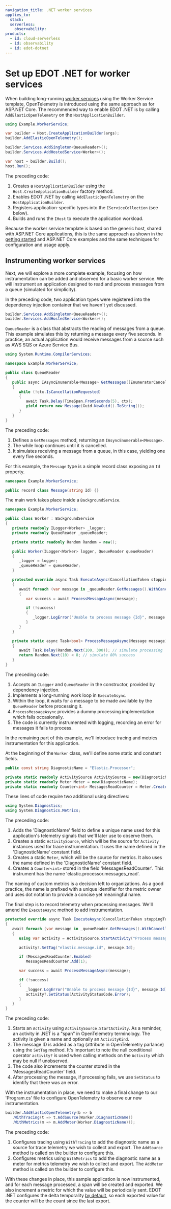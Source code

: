 ```yaml
---
navigation_title: .NET worker services
applies_to:
  stack:
  serverless:
    observability:
products:
  - id: cloud-serverless
  - id: observability
  - id: edot-dotnet
---
```


# Set up EDOT .NET for worker services

When building long-running [worker services](https://learn.microsoft.com/en-us/dotnet/core/extensions/workers)
using the Worker Service template, OpenTelemetry is introduced using the same approach as for ASP.NET Core.
The recommended way to enable EDOT .NET is by calling `AddElasticOpenTelemetry` on the `HostApplicationBuilder`.

```csharp
using Example.WorkerService;

var builder = Host.CreateApplicationBuilder(args);
builder.AddElasticOpenTelemetry();

builder.Services.AddSingleton<QueueReader>();
builder.Services.AddHostedService<Worker>();

var host = builder.Build();
host.Run();
```

The preceding code:

1. Creates a `HostApplicationBuilder` using the `Host.CreateApplicationBuilder` factory method.
1. Enables EDOT .NET by calling `AddElasticOpenTelemetry` on the `HostApplicationBuilder`.
1. Registers application-specific types into the `IServiceCollection` (see below).
1. Builds and runs the `IHost` to execute the application workload.

Because the worker service template is based on the generic host, shared with ASP.NET Core applications, 
this is the same approach as shown in the [getting started](index.md) and ASP.NET Core examples
and the same techniques for configuration and usage apply.

## Instrumenting worker services

Next, we will explore a more complete example, focusing on how instrumentation can be added and
observed for a basic worker service. We will instrument an application designed to
read and process messages from a queue (simulated for simplicity).

In the preceding code, two application types were registered into the dependency injection container that 
we haven't yet discussed.

```csharp
builder.Services.AddSingleton<QueueReader>();
builder.Services.AddHostedService<Worker>();
```

`QueueReader` is a class that abstracts the reading of messages from a queue. This example simulates
this by returning a message every five seconds. In practice, an actual application would receive messages from a 
source such as AWS SQS or Azure Service Bus.

```csharp
using System.Runtime.CompilerServices;

namespace Example.WorkerService;

public class QueueReader
{
   public async IAsyncEnumerable<Message> GetMessages([EnumeratorCancellation] CancellationToken ctx = default)
   {
      while (!ctx.IsCancellationRequested)
      {
         await Task.Delay(TimeSpan.FromSeconds(5), ctx);
         yield return new Message(Guid.NewGuid().ToString());
      }
   }
}
```

The preceding code:

1. Defines a `GetMessages` method, returning an `IAsyncEnumerable<Message>`.
1. The while loop continues until it is cancelled.
1. It simulates receiving a message from a queue, in this case, yielding one every five seconds.

For this example, the `Message` type is a simple record class exposing an `Id` property.

```csharp
namespace Example.WorkerService;

public record class Message(string Id) {}
```

The main work takes place inside a `BackgroundService`.

```csharp
namespace Example.WorkerService;

public class Worker : BackgroundService
{
   private readonly ILogger<Worker> _logger;
   private readonly QueueReader _queueReader;

   private static readonly Random Random = new();

   public Worker(ILogger<Worker> logger, QueueReader queueReader)
   {
      _logger = logger;
      _queueReader = queueReader;
   }

   protected override async Task ExecuteAsync(CancellationToken stoppingToken)
   {
      await foreach (var message in _queueReader.GetMessages().WithCancellation(stoppingToken))
      {
         var success = await ProcessMessageAsync(message);

         if (!success)
         {
            _logger.LogError("Unable to process message {Id}", message.Id);
         }
      }
   }

   private static async Task<bool> ProcessMessageAsync(Message message)
   {
      await Task.Delay(Random.Next(100, 300)); // simulate processing
      return Random.Next(10) < 8; // simulate 80% success
   }
}
```

The preceding code:

1. Accepts an `ILogger` and `QueueReader` in the constructor, provided by dependency injection.
1. Implements a long-running work loop in `ExecuteAsync`.
1. Within the loop, it waits for a message to be made available by the `QueueReader` before processing it.
1. `ProcessMessageAsync` provides a dummy processing implementation which fails occasionally.
1. The code is currently instrumented with logging, recording an error for messages it fails to process.

In the remaining part of this example, we'll introduce tracing and metrics instrumentation for this 
application.

At the beginning of the `Worker` class, we'll define some static and constant fields.

```csharp
public const string DiagnosticName = "Elastic.Processor";

private static readonly ActivitySource ActivitySource = new(DiagnosticName);
private static readonly Meter Meter = new(DiagnosticName);
private static readonly Counter<int> MessagesReadCounter = Meter.CreateCounter<int>("elastic.processor.messages_read");
```

These lines of code require two additional using directives:

```csharp
using System.Diagnostics;
using System.Diagnostics.Metrics;
```

The preceding code:

1. Adds the 'DiagnosticName' field to define a unique name used for this application's telemetry signals that 
we'll later use to observe them. 
1. Creates a static `ActivitySource`, which will be the source for `Activity` instances used for trace
instrumentation. It uses the name defined in the 'DiagnosticName' constant field.
1. Creates a static `Meter`, which will be the source for metrics. It also uses the name defined in the 
'DiagnosticName' constant field.
1. Creates a `Counter<int>` stored in the field 'MessagesReadCounter'. This instrument has the name 
'elastic.processor.messages_read'. 

The naming of custom metrics is a decision left to organizations. As a good practice, the name is prefixed
with a unique identifier for the metric owner and uses dot notation to provide a concise yet meaningful name.

The final step is to record telemetry when processing messages. We'll amend the `ExecuteAsync` method to add
instrumentation.

```csharp
protected override async Task ExecuteAsync(CancellationToken stoppingToken)
{
   await foreach (var message in _queueReader.GetMessages().WithCancellation(stoppingToken))
   {
      using var activity = ActivitySource.StartActivity("Process message", ActivityKind.Internal);

      activity?.SetTag("elastic.message.id", message.Id);

      if (MessagesReadCounter.Enabled)
         MessagesReadCounter.Add(1);

      var success = await ProcessMessageAsync(message);

      if (!success)
      {
         _logger.LogError("Unable to process message {Id}", message.Id);
         activity?.SetStatus(ActivityStatusCode.Error);
      }
   }
}
```

The preceding code:

1. Starts an `Activity` using `ActivitySource.StartActivity`. As a reminder, an activity in .NET 
is a "span" in OpenTelemetry terminology. The activity is given a name and optionally an `ActivityKind`.
1. The message ID is added as a tag (attribute in OpenTelemetry parlance) using the `SetTag` method. It's
important to note the null conditional operator `activity?` is used when calling methods on the `Activity`
which may be null if unobserved.
1. The code also increments the counter stored in the 'MessagesReadCounter' field.
1. After processing the message, if processing fails, we use `SetStatus` to identify that there was an error.

With the instrumentation in place, we need to make a final change to our 'Program.cs' file to configure
OpenTelemetry to observe our new instrumentation.

```csharp
builder.AddElasticOpenTelemetry(b => b
   .WithTracing(t => t.AddSource(Worker.DiagnosticName))
   .WithMetrics(m => m.AddMeter(Worker.DiagnosticName)));
```

The preceding code:

1. Configures tracing using `WithTracing` to add the diagnostic name as a source for trace telemetry 
we wish to collect and export. The `AddSource` method is called on the builder to configure this.
1. Configures metrics using `WithMetrics` to add the diagnostic name as a meter for metrics telemetry 
we wish to collect and export. The `AddMeter` method is called on the builder to configure this.

With these changes in place, this sample application is now instrumented, and for each message processed, a
span will be created and exported. We also increment a metric for which the value will be periodically sent.
EDOT .NET configures the delta temporality [by default](../setup/edot-defaults.md), so each exported value for
the counter will be the count since the last export.